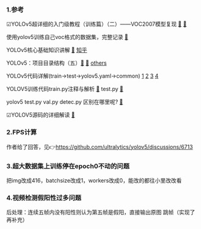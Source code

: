 ### 1.参考

☑YOLOv5超详细的入门级教程（训练篇）（二）——VOC2007模型复现 [🔗](https://blog.csdn.net/weixin_44145782/article/details/114042061)  [🔗](https://blog.csdn.net/qq_36756866/article/details/109111065)

使用yolov5训练自己voc格式的数据集，完整记录 [🔗](https://blog.csdn.net/weixin_48780159/article/details/119461483)



YOLOv5核心基础知识讲解 [🔗](https://blog.csdn.net/weixin_44227733/article/details/123489648)   [知乎](https://zhuanlan.zhihu.com/p/172121380)

YOLOv5：项目目录结构（五）[🔗](https://wenku.baidu.com/view/787bf4e2b84cf7ec4afe04a1b0717fd5360cb23e.html) [🔗](https://blog.csdn.net/weixin_44227733/article/details/123518494)      [others](https://blog.csdn.net/weixin_44227733/category_11624411.html)

YOLOv5代码详解(train->test->yolov5.yaml->common) [1](https://blog.csdn.net/mary_0830/article/details/107076617) [2](https://blog.csdn.net/mary_0830/article/details/107081030) [3](https://blog.csdn.net/mary_0830/article/details/107124459) [4](https://blog.csdn.net/mary_0830/article/details/107125686)

YOLOV5训练代码train.py注释与解析 [🔗](https://blog.csdn.net/Q1u1NG/article/details/107463417)   test.py  [🔗](https://blog.csdn.net/Q1u1NG/article/details/107464724)

yolov5 test.py val.py detec.py 区别在哪里呢?  [🔗](https://blog.csdn.net/orDream/article/details/122095535)

☑YOLOV5源码的详细解读   [🔗](https://blog.csdn.net/BGMcat/article/details/120930016)

### 2.FPS计算

作者给了回答，见👉https://github.com/ultralytics/yolov5/discussions/6713

### 3.超大数据集上训练停在epoch0不动的问题

把img改成416，batchsize改成1，workers改成0，能改的都往小里改改看

### 4.视频检测假阳性过多问题

后处理：连续五帧内没有阳性则认为第五帧是假阳，直接输出原图
跳帧（实现了再补充）
